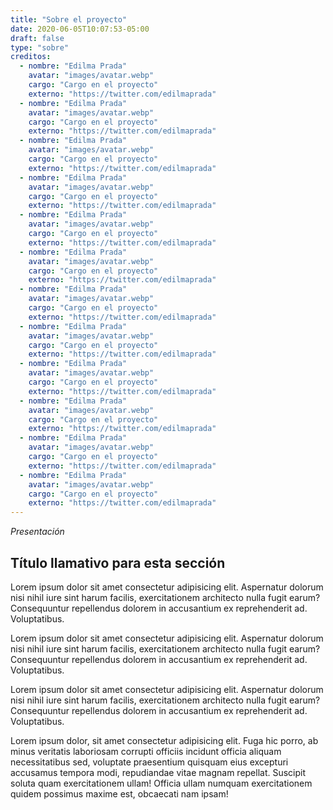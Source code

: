 ```yaml
---
title: "Sobre el proyecto"
date: 2020-06-05T10:07:53-05:00
draft: false
type: "sobre"
creditos:
  - nombre: "Edilma Prada"
    avatar: "images/avatar.webp"
    cargo: "Cargo en el proyecto"
    externo: "https://twitter.com/edilmaprada"
  - nombre: "Edilma Prada"
    avatar: "images/avatar.webp"
    cargo: "Cargo en el proyecto"
    externo: "https://twitter.com/edilmaprada"
  - nombre: "Edilma Prada"
    avatar: "images/avatar.webp"
    cargo: "Cargo en el proyecto"
    externo: "https://twitter.com/edilmaprada"
  - nombre: "Edilma Prada"
    avatar: "images/avatar.webp"
    cargo: "Cargo en el proyecto"
    externo: "https://twitter.com/edilmaprada"
  - nombre: "Edilma Prada"
    avatar: "images/avatar.webp"
    cargo: "Cargo en el proyecto"
    externo: "https://twitter.com/edilmaprada"
  - nombre: "Edilma Prada"
    avatar: "images/avatar.webp"
    cargo: "Cargo en el proyecto"
    externo: "https://twitter.com/edilmaprada"
  - nombre: "Edilma Prada"
    avatar: "images/avatar.webp"
    cargo: "Cargo en el proyecto"
    externo: "https://twitter.com/edilmaprada"
  - nombre: "Edilma Prada"
    avatar: "images/avatar.webp"
    cargo: "Cargo en el proyecto"
    externo: "https://twitter.com/edilmaprada"
  - nombre: "Edilma Prada"
    avatar: "images/avatar.webp"
    cargo: "Cargo en el proyecto"
    externo: "https://twitter.com/edilmaprada"
  - nombre: "Edilma Prada"
    avatar: "images/avatar.webp"
    cargo: "Cargo en el proyecto"
    externo: "https://twitter.com/edilmaprada"
  - nombre: "Edilma Prada"
    avatar: "images/avatar.webp"
    cargo: "Cargo en el proyecto"
    externo: "https://twitter.com/edilmaprada"
  - nombre: "Edilma Prada"
    avatar: "images/avatar.webp"
    cargo: "Cargo en el proyecto"
    externo: "https://twitter.com/edilmaprada"
---
```


*Presentación*
## Título llamativo para esta sección

Lorem ipsum dolor sit amet consectetur adipisicing elit. Aspernatur dolorum nisi nihil iure sint harum facilis, exercitationem architecto nulla fugit earum? Consequuntur repellendus dolorem in accusantium ex reprehenderit ad. Voluptatibus.

Lorem ipsum dolor sit amet consectetur adipisicing elit. Aspernatur dolorum nisi nihil iure sint harum facilis, exercitationem architecto nulla fugit earum? Consequuntur repellendus dolorem in accusantium ex reprehenderit ad. Voluptatibus.

Lorem ipsum dolor sit amet consectetur adipisicing elit. Aspernatur dolorum nisi nihil iure sint harum facilis, exercitationem architecto nulla fugit earum? Consequuntur repellendus dolorem in accusantium ex reprehenderit ad. Voluptatibus.

Lorem ipsum dolor, sit amet consectetur adipisicing elit. Fuga hic porro, ab minus veritatis laboriosam corrupti officiis incidunt officia aliquam necessitatibus sed, voluptate praesentium quisquam eius excepturi accusamus tempora modi, repudiandae vitae magnam repellat. Suscipit soluta quam exercitationem ullam! Officia ullam numquam exercitationem quidem possimus maxime est, obcaecati nam ipsam!